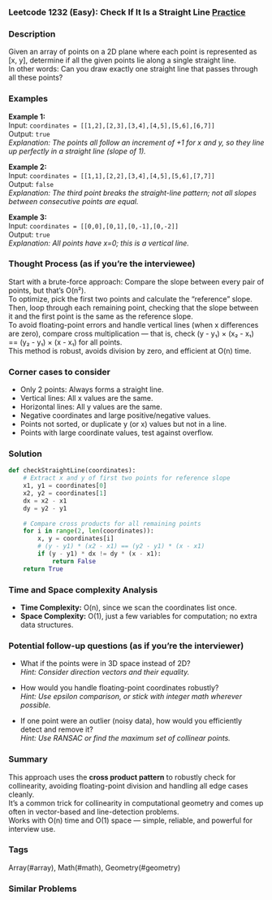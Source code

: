 ### Leetcode 1232 (Easy): Check If It Is a Straight Line [Practice](https://leetcode.com/problems/check-if-it-is-a-straight-line)

### Description  
Given an array of points on a 2D plane where each point is represented as [x, y], determine if all the given points lie along a single straight line.  
In other words: Can you draw exactly one straight line that passes through all these points?

### Examples  

**Example 1:**  
Input: `coordinates = [[1,2],[2,3],[3,4],[4,5],[5,6],[6,7]]`  
Output: `true`  
*Explanation: The points all follow an increment of +1 for x and y, so they line up perfectly in a straight line (slope of 1).*

**Example 2:**  
Input: `coordinates = [[1,1],[2,2],[3,4],[4,5],[5,6],[7,7]]`  
Output: `false`  
*Explanation: The third point breaks the straight-line pattern; not all slopes between consecutive points are equal.*

**Example 3:**  
Input: `coordinates = [[0,0],[0,1],[0,-1],[0,-2]]`  
Output: `true`  
*Explanation: All points have x=0; this is a vertical line.*

### Thought Process (as if you’re the interviewee)  
Start with a brute-force approach: Compare the slope between every pair of points, but that’s O(n²).  
To optimize, pick the first two points and calculate the “reference” slope. Then, loop through each remaining point, checking that the slope between it and the first point is the same as the reference slope.  
To avoid floating-point errors and handle vertical lines (when x differences are zero), compare cross multiplication — that is, check (y - y₁) × (x₂ - x₁) == (y₂ - y₁) × (x - x₁) for all points.  
This method is robust, avoids division by zero, and efficient at O(n) time.

### Corner cases to consider  
- Only 2 points: Always forms a straight line.
- Vertical lines: All x values are the same.
- Horizontal lines: All y values are the same.
- Negative coordinates and large positive/negative values.
- Points not sorted, or duplicate y (or x) values but not in a line.
- Points with large coordinate values, test against overflow.

### Solution

```python
def checkStraightLine(coordinates):
    # Extract x and y of first two points for reference slope
    x1, y1 = coordinates[0]
    x2, y2 = coordinates[1]
    dx = x2 - x1
    dy = y2 - y1
    
    # Compare cross products for all remaining points
    for i in range(2, len(coordinates)):
        x, y = coordinates[i]
        # (y - y1) * (x2 - x1) == (y2 - y1) * (x - x1)
        if (y - y1) * dx != dy * (x - x1):
            return False
    return True
```

### Time and Space complexity Analysis  

- **Time Complexity:** O(n), since we scan the coordinates list once.
- **Space Complexity:** O(1), just a few variables for computation; no extra data structures.

### Potential follow-up questions (as if you’re the interviewer)  

- What if the points were in 3D space instead of 2D?  
  *Hint: Consider direction vectors and their equality.*

- How would you handle floating-point coordinates robustly?  
  *Hint: Use epsilon comparison, or stick with integer math wherever possible.*

- If one point were an outlier (noisy data), how would you efficiently detect and remove it?  
  *Hint: Use RANSAC or find the maximum set of collinear points.*

### Summary
This approach uses the **cross product pattern** to robustly check for collinearity, avoiding floating-point division and handling all edge cases cleanly.  
It’s a common trick for collinearity in computational geometry and comes up often in vector-based and line-detection problems.  
Works with O(n) time and O(1) space — simple, reliable, and powerful for interview use.

### Tags
Array(#array), Math(#math), Geometry(#geometry)

### Similar Problems
